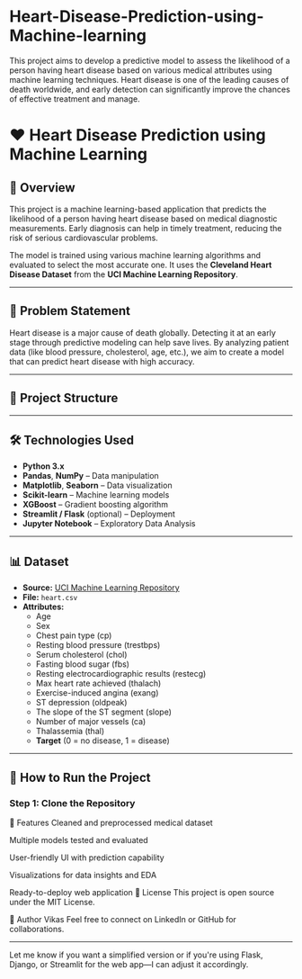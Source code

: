 # Heart-Disease-Prediction-using-Machine-learning
This project aims to develop a predictive model to assess the likelihood of a person having heart disease based on various medical attributes using machine learning techniques. Heart disease is one of the leading causes of death worldwide, and early detection can significantly improve the chances of effective treatment and manage.
# ❤️ Heart Disease Prediction using Machine Learning

## 📌 Overview

This project is a machine learning-based application that predicts the likelihood of a person having heart disease based on medical diagnostic measurements. Early diagnosis can help in timely treatment, reducing the risk of serious cardiovascular problems.

The model is trained using various machine learning algorithms and evaluated to select the most accurate one. It uses the **Cleveland Heart Disease Dataset** from the **UCI Machine Learning Repository**.

---

## 🧠 Problem Statement

Heart disease is a major cause of death globally. Detecting it at an early stage through predictive modeling can help save lives. By analyzing patient data (like blood pressure, cholesterol, age, etc.), we aim to create a model that can predict heart disease with high accuracy.

---

## 📂 Project Structure


---

## 🛠️ Technologies Used

- **Python 3.x**
- **Pandas**, **NumPy** – Data manipulation
- **Matplotlib**, **Seaborn** – Data visualization
- **Scikit-learn** – Machine learning models
- **XGBoost** – Gradient boosting algorithm
- **Streamlit / Flask** (optional) – Deployment
- **Jupyter Notebook** – Exploratory Data Analysis

---

## 📊 Dataset

- **Source:** [UCI Machine Learning Repository](https://archive.ics.uci.edu/ml/datasets/heart+Disease)
- **File:** `heart.csv`
- **Attributes:**  
  - Age  
  - Sex  
  - Chest pain type (cp)  
  - Resting blood pressure (trestbps)  
  - Serum cholesterol (chol)  
  - Fasting blood sugar (fbs)  
  - Resting electrocardiographic results (restecg)  
  - Max heart rate achieved (thalach)  
  - Exercise-induced angina (exang)  
  - ST depression (oldpeak)  
  - The slope of the ST segment (slope)  
  - Number of major vessels (ca)  
  - Thalassemia (thal)  
  - **Target** (0 = no disease, 1 = disease)

---

## 🚀 How to Run the Project

### Step 1: Clone the Repository


📌 Features
Cleaned and preprocessed medical dataset

Multiple models tested and evaluated

User-friendly UI with prediction capability

Visualizations for data insights and EDA

Ready-to-deploy web application
📄 License
This project is open source under the MIT License.

👤 Author
Vikas
Feel free to connect on LinkedIn or GitHub for collaborations.


---

Let me know if you want a simplified version or if you're using Flask, Django, or Streamlit for the web app—I can adjust it accordingly.


